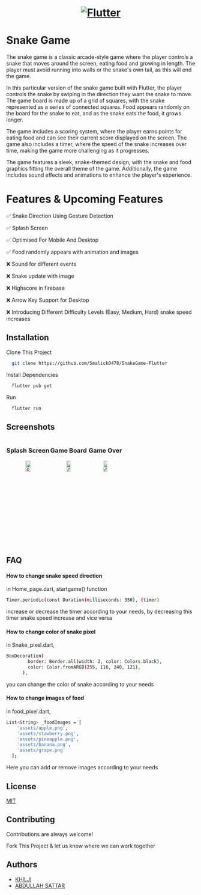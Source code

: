 <a href="https://flutter.dev/">
  <h1 align="center">
    <picture>
      <source media="(prefers-color-scheme: dark)" srcset="https://storage.googleapis.com/cms-storage-bucket/6e19fee6b47b36ca613f.png">
      <img alt="Flutter" src="https://storage.googleapis.com/cms-storage-bucket/c823e53b3a1a7b0d36a9.png">
    </picture>
  </h1>
</a>


# Snake Game

The snake game is a classic arcade-style game where the player controls a snake that moves around the screen, eating food and growing in length. The player must avoid running into walls or the snake's own tail, as this will end the game.

In this particular version of the snake game built with Flutter, the player controls the snake by swiping in the direction they want the snake to move. The game board is made up of a grid of squares, with the snake represented as a series of connected squares. Food appears randomly on the board for the snake to eat, and as the snake eats the food, it grows longer.

The game includes a scoring system, where the player earns points for eating food and can see their current score displayed on the screen. The game also includes a timer, where the speed of the snake increases over time, making the game more challenging as it progresses.

The game features a sleek, snake-themed design, with the snake and food graphics fitting the overall theme of the game. Additionally, the game includes sound effects and animations to enhance the player's experience.

# Features & Upcoming Features

✅ Snake Direction Using Gesture Detection 

✅ Splash Screen 

✅ Optimised For Mobile And Desktop

✅ Food randomly appears with animation and images

❌ Sound for different events

❌ Snake update with image

❌ Highscore in firebase

❌ Arrow Key Support for Desktop

❌ Introducing Different Difficulty Levels (Easy, Medium, Hard) snake speed increases






## Installation

Clone This Project

```bash
  git clone https://github.com/Smalick0478/SnakeGame-Flutter
```

Install Dependencies

```bash
  flutter pub get
```

Run

```bash
  flutter run
```

    
## Screenshots
<div style="display:flex; flex-direction:row;">
  <div class="flex-item" style="text-align: center;">
    <h3>Splash Screen</h3>
    <img src="https://github.com/Smalick0478/SnakeGame-Flutter/assets/20766696/d20da79b-fd41-41cd-a5af-824c2609bc83" alt="Splash Screen" style="width:33%;">
  </div>
  <div class="flex-item" style="text-align: center;">
    <h3>Game Board</h3>
    <img src="https://github.com/Smalick0478/SnakeGame-Flutter/assets/20766696/784b1049-7c60-45c8-b1ce-1d068d39af5d" alt="Game Board" style="width:33%;">
  </div>
  <div class="flex-item" style="text-align: center;">
    <h3>Game Over</h3>
    <img src="https://github.com/Smalick0478/SnakeGame-Flutter/assets/20766696/eb1e713f-57f8-47d4-9723-41b04973fa57" alt="Game Over" style="width:33%;">
  </div>
</div>


## FAQ

#### How to change snake speed direction

in Home_page.dart, startgame() function 
```bash
Timer.periodic(const Duration(milliseconds: 350), (timer)
```
increase or decrease the timer according to your needs, by decreasing this timer snake speed increase and vice versa

#### How to change color of snake pixel

in Snake_pixel.dart, 

```bash
BoxDecoration(
        border: Border.all(width: 2, color: Colors.black),
        color: Color.fromARGB(255, 116, 240, 121),
      ),
```
you can change the color of snake according to your needs

#### How to change images of food

in food_pixel.dart,

```bash
List<String> _foodImages = [
    'assets/apple.png',
    'assets/stawberry.png',
    'assets/pineapple.png',
    'assets/banana.png',
    'assets/grape.png'
  ];
```
Here you can add or remove images according to your needs




## License

[MIT](https://choosealicense.com/licenses/mit/)


## Contributing

Contributions are always welcome!

Fork This Project & let us know where we can work together




## Authors

- [KHILJI](https://www.github.com/Smalick0478)
- [ABDULLAH SATTAR](https://www.github.com/abdullahsattar7)


